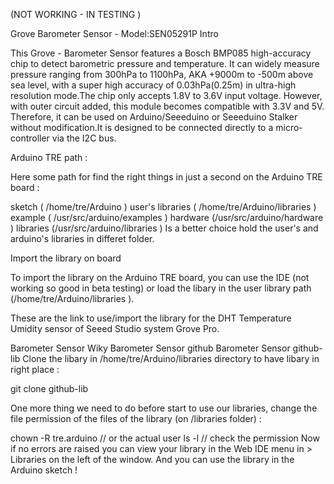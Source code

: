 (NOT WORKING - IN TESTING )

Grove Barometer Sensor - Model:SEN05291P
Intro

This Grove - Barometer Sensor features a Bosch BMP085 high-accuracy chip to detect barometric pressure and temperature. It can widely measure pressure ranging from 300hPa to 1100hPa, AKA +9000m to -500m above sea level, with a super high accuracy of 0.03hPa(0.25m) in ultra-high resolution mode.The chip only accepts 1.8V to 3.6V input voltage. However, with outer circuit added, this module becomes compatible with 3.3V and 5V. Therefore, it can be used on Arduino/Seeeduino or Seeeduino Stalker without modification.It is designed to be connected directly to a micro-controller via the I2C bus.

Arduino TRE path :

Here some path for find the right things in just a second on the Arduino TRE board :

sketch ( /home/tre/Arduino )
user's libraries ( /home/tre/Arduino/libraries )
example ( /usr/src/arduino/examples )
hardware (/usr/src/arduino/hardware )
libraries (/usr/src/arduino/libraries )
Is a better choice hold the user's and arduino's libraries in differet folder.

Import the library on board

To import the library on the Arduino TRE board, you can use the IDE (not working so good in beta testing) or load the libary in the user library path (/home/tre/Arduino/libraries ).

These are the link to use/import the library for the DHT Temperature Umidity sensor of Seeed Studio system Grove Pro.

Barometer Sensor Wiky
Barometer Sensor github
Barometer Sensor github-lib
Clone the libary in /home/tre/Arduino/libraries directory to have libary in right place :

git clone github-lib

One more thing we need to do before start to use our libraries, change the file permission of the files of the library (on /libraries folder) :

chown -R tre.arduino        // or the actual user 
ls -l                       // check the permission 
Now if no errors are raised you can view your library in the Web IDE menu in > Libraries on the left of the window. And you can use the library in the Arduino sketch !
